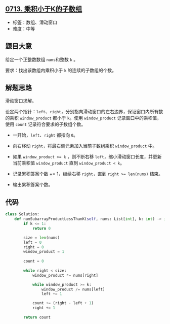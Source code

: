 ## [0713. 乘积小于K的子数组](https://leetcode-cn.com/problems/subarray-product-less-than-k/)

- 标签：数组、滑动窗口
- 难度：中等

## 题目大意

给定一个正整数数组 `nums`和整数 `k` 。

要求：找出该数组内乘积小于 `k` 的连续的子数组的个数。

## 解题思路

滑动窗口求解。

设定两个指针：`left`、`right`，分别指向滑动窗口的左右边界，保证窗口内所有数的乘积 `window_product` 都小于 `k`。使用 `window_product` 记录窗口中的乘积值，使用 `count` 记录符合要求的子数组个数。

- 一开始，`left`、`right` 都指向 `0`。

- 向右移动 `right`，将最右侧元素加入当前子数组乘积 `window_product` 中。

- 如果 `window_product >= k` ，则不断右移 `left`，缩小滑动窗口长度，并更新当前乘积值 `window_product`  直到 `window_product < k`。
- 记录累积答案个数 += 1，继续右移 `right`，直到 `right >= len(nums)` 结束。
- 输出累积答案个数。

## 代码

```Python
class Solution:
    def numSubarrayProductLessThanK(self, nums: List[int], k: int) -> int:
        if k <= 1:
            return 0

        size = len(nums)
        left = 0
        right = 0
        window_product = 1
        
        count = 0
        
        while right < size:
            window_product *= nums[right]

            while window_product >= k:
                window_product /= nums[left]
                left += 1

            count += (right - left + 1)
            right += 1
            
        return count
```

